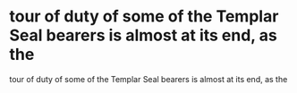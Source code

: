 # tour of duty of some of the Templar Seal bearers is almost at its end, as the

tour of duty of some of the Templar Seal bearers is almost at its end, as the